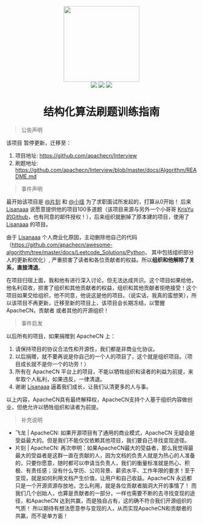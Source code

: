 <div align="center">
    <a href="https://www.apachecn.org">
        <img width="200" src="http://data.apachecn.org/img/logo.jpg">
    </a>
    <br>
    <a href=""> <img src="https://img.shields.io/badge/%3E-awesome-red.svg"></a> <a href=""><a href="https://github.com/apachecn/awesome-leetcode/tree/master/docs/Algorithm_Implementation/Python"> <img src="https://img.shields.io/badge/%3E-algorithm-red.svg"></a> <a href="https://github.com/apachecn/awesome-leetcode/tree/master/docs/Leetcode_Solutions/Python"> <img src="https://img.shields.io/badge/%3E-leetcode-red.svg"></a> 
</div>

<h1 align="center">结构化算法刷题训练指南</h1>


> 公告声明 

该项目 暂停更新，迁移至： 

1. 项目地址: <https://github.com/apachecn/Interview>
2. 刷题地址: <https://github.com/apachecn/Interview/blob/master/docs/Algorithm/README.md>

> 事件声明

最开始该项目是 [@片刻](https://github.com/jiangzhonglian) 和 [@小瑶](https://github.com/chenyyx) 为了求职面试所发起的，打算从0开始！ 后来 [Lisanaaa](https://github.com/Lisanaaa) 说愿意提供他的项目100多道题（该项目来源与另外一个小哥哥 [KrisYu的Github](https://github.com/KrisYu/LeetCode-CLRS-Python)，也有同意的邮件授权！），后来组织就删掉了原本建的项目，使用了 [Lisanaaa](https://github.com/Lisanaaa) 的项目。

由于 [Lisanaaa](https://github.com/Lisanaaa) 个人商业化原因，主动删除他自己的代码（<https://github.com/apachecn/awesome-algorithm/tree/master/docs/Leetcode_Solutions/Python>， 其中包括组织部分人的更新和优化）, 严重损害了读者和各位贡献者的权益。所以**组织和他解除了关系，直接清退**。

在项目归宿上面，我和他有进行深入讨论，但无法达成共识。这个项目如果给他，他名利双收，损害了组织和其他贡献者的权益，组织和其他贡献者拒绝接受！这个项目如果交给组织，他不同意，他说这是他的项目。（说实话，我真的蛮想笑），所以该项目不再更新，迁移至新的项目上，该项目会长期冻结，以警醒ApacheCN，贡献者 或者其他的开源组织！

> 事件启发

以后所有的项目，如果捐赠到 ApacheCN 上：

1. 请保持项目的协议合法性和开源性，我们都是非商业化协议。
2. 以后捐赠，就不要再说是你自己的一个人的项目了，这个就是组织项目。（项目成长就不是你一个的功劳！）
3. 所有在 ApacheCN 平台上的项目，不能以牺牲组织和读者的利益为前提，来牟取个人私利，如果违反，一律清退。
4. 谢谢 [Lisanaaa](https://github.com/Lisanaaa) 逼着我们成长，让我们认清更多的人与事。

以上内容，ApacheCN具有最终解释权，ApacheCN支持个人基于组织内容做创业，但绝允许以牺牲组织和读者为前提。

> 补充说明

* 飞龙 | ApacheCN: 如果开源项目有了通用的商业模式，ApacheCN 无疑会是受益最大的。但是我们不能仅仅依赖其他项目，我们要自己寻找变现途径。
* 片刻 | ApacheCN: 再次申明：如果ApacheCN最大的受益者，那么我觉得最最大的受益者是这群一直在贡献的人，因为文档的负责人就是为热心的人准备的，只要你愿意，随时都可以申请当负责人，我们的衡量标准就是热心、积极、有责任感；没有什么学历、公司背景、薪资水平、工作年限的要求！至于变现，就是如何利用文档产生价值，让用户和自己收益。ApacheCN 永远都只是一个开源资源存放地，怎么利用，就是各位贡献者脑洞大开的事情了！ 而我们几个创始人，也算是贡献者的一部分，一样也需要不断的去寻找变现的途径，和ApacheCN 达到共赢，而是独自占有，这的确不符合我们开源组织的气质！ 所以期待有想法愿意参与变现的人，从而实现ApacheCN和贡献者的共赢，而不是单方面！
